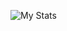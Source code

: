 ![My Stats](https://github-readme-stats.vercel.app/api?username=npacqueriaud&show_icons=true&theme=tokyonight&include_all_commits=true&count_private=true)
